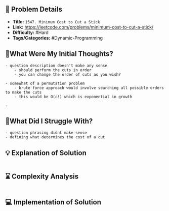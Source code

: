## 📝 Problem Details

- **Title:** `1547. Minimum Cost to Cut a Stick`
- **Link:** https://leetcode.com/problems/minimum-cost-to-cut-a-stick/
- **Difficulty:** #Hard 
- **Tags/Categories:** #Dynamic-Programming 

## 💭What Were My Initial Thoughts?

```
- question description doesn't make any sense 
	- should perform the cuts in order
	- you can change the order of cuts as you wish?

- somewhat of a permutation problem
	- brute force approach would involve searching all possible orders to make the cuts
	- this would be O(c!) which is exponential in growth

- 
```

## 🤔What Did I Struggle With?

```
- question phrasing didnt make sense 
- defining what determines the cost of a cut 
```

## 💡 Explanation of Solution

```

```

## ⌛ Complexity Analysis

```

```

## 💻 Implementation of Solution

```cpp

```